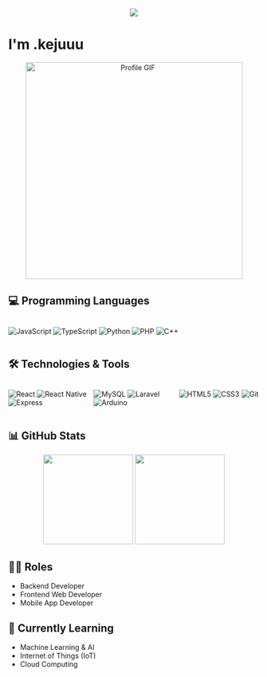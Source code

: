 <div align="center">
    <h3>
        <img src="https://readme-typing-svg.herokuapp.com/?lines=Hello,+World!;こんにちは世界!;¡Hola+Mundo!;Bonjour+le+monde!;Hallo+Welt!;Привет+мир!;你好世界!;안녕하세요+세계!&center=true&size=27&color=f75c7e">
    </h3>
</div>

# I'm .kejuuu

<div align="center">
    <img src="https://tenor.com/view/負けヒロインが多すぎる-makein-温水佳樹-gif-12957078471985056225.gif" alt="Profile GIF" width="435" />
</div>

## 💻 Programming Languages
<div style="display: flex; gap: 10px;">

![JavaScript](https://img.shields.io/badge/-JavaScript-F7DF1E?style=flat-square&logo=javascript&logoColor=black)
![TypeScript](https://img.shields.io/badge/-TypeScript-3178C6?style=flat-square&logo=typescript&logoColor=white)
![Python](https://img.shields.io/badge/-Python-3776AB?style=flat-square&logo=python&logoColor=white)
![PHP](https://img.shields.io/badge/-PHP-777BB4?style=flat-square&logo=php&logoColor=white)
![C++](https://img.shields.io/badge/-C++-00599C?style=flat-square&logo=cplusplus&logoColor=white)

</div>

## 🛠️ Technologies & Tools
<div style="display: grid; grid-template-columns: repeat(3, 1fr); gap: 10px;">
<div>

![React](https://img.shields.io/badge/-React-61DAFB?style=flat-square&logo=react&logoColor=black)
![React Native](https://img.shields.io/badge/-React_Native-61DAFB?style=flat-square&logo=react&logoColor=black)
![Express](https://img.shields.io/badge/-Express-000000?style=flat-square&logo=express&logoColor=white)

</div>
<div>

![MySQL](https://img.shields.io/badge/-MySQL-4479A1?style=flat-square&logo=mysql&logoColor=white)
![Laravel](https://img.shields.io/badge/-Laravel-FF2D20?style=flat-square&logo=laravel&logoColor=white)
![Arduino](https://img.shields.io/badge/-Arduino-00979D?style=flat-square&logo=arduino&logoColor=white)

</div>
<div>

![HTML5](https://img.shields.io/badge/-HTML5-E34F26?style=flat-square&logo=html5&logoColor=white)
![CSS3](https://img.shields.io/badge/-CSS3-1572B6?style=flat-square&logo=css3&logoColor=white)
![Git](https://img.shields.io/badge/-Git-F05032?style=flat-square&logo=git&logoColor=white)

</div>
</div>

## 📊 GitHub Stats
<div align="center">
    <img height="180em" src="https://github-readme-stats.vercel.app/api?username=1naichii&show_icons=true&theme=github_dark"/>
    <img height="180em" src="https://github-readme-streak-stats.herokuapp.com/?user=1naichii&theme=github-dark"/>
</div>

## 👨‍💻 Roles
- Backend Developer
- Frontend Web Developer
- Mobile App Developer

## 🌱 Currently Learning
- Machine Learning & AI
- Internet of Things (IoT)
- Cloud Computing

<!-- ## 📫 Connect With Me
[![LinkedIn](https://img.shields.io/badge/-LinkedIn-0077B5?style=flat-square&logo=linkedin&logoColor=white)](your-linkedin-url)
[![Twitter](https://img.shields.io/badge/-Twitter-1DA1F2?style=flat-square&logo=twitter&logoColor=white)](your-twitter-url) -->

